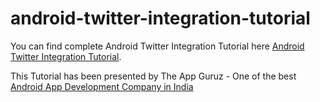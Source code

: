 # android-twitter-integration-tutorial

You can find complete Android Twitter Integration Tutorial here [Android Twitter Integration Tutorial](http://www.theappguruz.com/tutorial/android-twitter-integration-tutorial/).

This Tutorial has been presented by The App Guruz - One of the best [Android App Development Company in India](http://www.theappguruz.com/android-app-development/)
